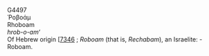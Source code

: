 <body>
  <p>G4497<br>  Ῥοβοάμ  <br> Rhoboam  <br><i>hrob-o-am‘ </i><br>Of Hebrew origin [<a href="h7346.htm">7346</a> ; <i>Roboam</i> (that is, <i>Rechabam</i>), an Israelite: - Roboam.<br></p>
 </body>